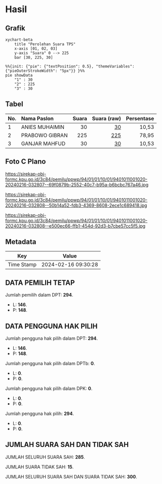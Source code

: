 # Hasil

## Grafik

```mermaid
xychart-beta
    title "Perolehan Suara TPS"
    x-axis [01, 02, 03]
    y-axis "Suara" 0 --> 225
    bar [30, 225, 30]
```

```mermaid
%%{init: {"pie": {"textPosition": 0.5}, "themeVariables": {"pieOuterStrokeWidth": "5px"}} }%%
pie showData
    "1" : 30
    "2" : 225
    "3" : 30
```

## Tabel

| No. | Nama Paslon    | Suara | Suara (raw) | Persentase |
|:--- |:-------------- | -----:| -----------:| ----------:|
| 1   | ANIES MUHAIMIN | 30    | [30][p-1]   | 10,53      |
| 2   | PRABOWO GIBRAN | 225   | [225][p-2]  | 78,95      |
| 3   | GANJAR MAHFUD  | 30    | [30][p-3]   | 10,53      |


[p-1]: https://github.com/gigit-pemilu/pemilu-2024-94-papua-tengah/blob/main/pilpres/hitung-suara/sub/94-papua-tengah/sub/01-nabire/sub/01-nabire/sub/1001-wonorejo/sub/020-tps/sub/paslon-1.txt
[p-2]: https://github.com/gigit-pemilu/pemilu-2024-94-papua-tengah/blob/main/pilpres/hitung-suara/sub/94-papua-tengah/sub/01-nabire/sub/01-nabire/sub/1001-wonorejo/sub/020-tps/sub/paslon-2.txt
[p-3]: https://github.com/gigit-pemilu/pemilu-2024-94-papua-tengah/blob/main/pilpres/hitung-suara/sub/94-papua-tengah/sub/01-nabire/sub/01-nabire/sub/1001-wonorejo/sub/020-tps/sub/paslon-3.txt

## Foto C Plano

https://sirekap-obj-formc.kpu.go.id/3c84/pemilu/ppwp/94/01/01/10/01/9401011001020-20240216-032807--69f0879b-2552-40c7-b95a-b6bcbc767a46.jpg

https://sirekap-obj-formc.kpu.go.id/3c84/pemilu/ppwp/94/01/01/10/01/9401011001020-20240216-032808--50b14a52-fdb3-4369-8608-2ece1c689418.jpg

https://sirekap-obj-formc.kpu.go.id/3c84/pemilu/ppwp/94/01/01/10/01/9401011001020-20240216-032808--e500ec66-ffb1-454d-92d3-b7cbe57cc5f5.jpg


## Metadata

| Key        | Value               |
| ---------- | ------------------- |
| Time Stamp | 2024-02-16 09:30:28 |


## DATA PEMILIH TETAP

Jumlah pemilih dalam DPT: **294**.
 * L: **146**.
 * P: **148**.

## DATA PENGGUNA HAK PILIH

Jumlah pengguna hak pilih dalam DPT: **294**.
 * L: **146**.
 * P: **148**.

Jumlah pengguna hak pilih dalam DPTb: **0**.
 * L: **0**.
 * P: **0**.

Jumlah pengguna hak pilih dalam DPK: **0**.
 * L: **0**.
 * P: **0**.

Jumlah pengguna hak pilih: **294**.
 * L: **0**.
 * P: **0**.

## JUMLAH SUARA SAH DAN TIDAK SAH

JUMLAH SELURUH SUARA SAH: **285**.

JUMLAH SUARA TIDAK SAH: **15**.

JUMLAH SELURUH SUARA SAH DAN SUARA TIDAK SAH: **300**.


